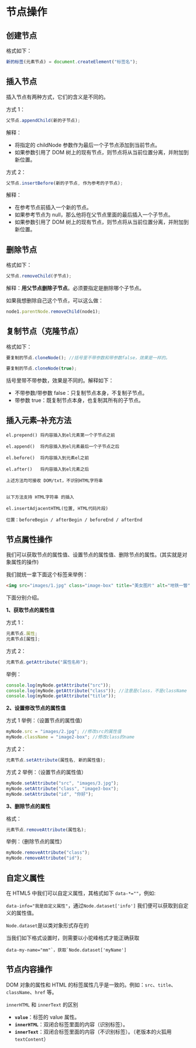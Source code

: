 # 节点操作

## 创建节点

格式如下：

```javascript
新的标签(元素节点) = document.createElement("标签名");
```

## 插入节点

插入节点有两种方式，它们的含义是不同的。

方式 1：

```javascript
父节点.appendChild(新的子节点);
```

解释：

- 将指定的 childNode 参数作为最后一个子节点添加到当前节点。
- 如果参数引用了 DOM 树上的现有节点，则节点将从当前位置分离，并附加到新位置。

方式 2：

```javascript
父节点.insertBefore(新的子节点, 作为参考的子节点);
```

解释：

- 在参考节点前插入一个新的节点。
- 如果参考节点为 null，那么他将在父节点里面的最后插入一个子节点。
- 如果参数引用了 DOM 树上的现有节点，则节点将从当前位置分离，并附加到新位置。

## 删除节点

格式如下：

```javascript
父节点.removeChild(子节点);
```

解释：**用父节点删除子节点**。必须要指定是删除哪个子节点。

如果我想删除自己这个节点，可以这么做：

```javascript
node1.parentNode.removeChild(node1);
```

## 复制节点（克隆节点）

格式如下：

```javascript
要复制的节点.cloneNode(); //括号里不带参数和带参数false，效果是一样的。

要复制的节点.cloneNode(true);
```

括号里带不带参数，效果是不同的。解释如下：

- 不带参数/带参数 false：只复制节点本身，不复制子节点。
- 带参数 true：既复制节点本身，也复制其所有的子节点。

## 插入元素–补充方法

```
el.prepend() 将内容插入到el元素第一个子节点之前

el.append()  将内容插入到el元素最后一个子节点之后

el.before()  将内容插入到元素el之前

el.after()   将内容插入到el元素之后

上述方法均可接收 DOM/txt，不识别HTML字符串


以下方法支持 HTML字符串 的插入

el.insertAdjacentHTML(位置, HTML代码片段)

位置：beforeBegin / afterBegin / beforeEnd / afterEnd
```

## 节点属性操作

我们可以获取节点的属性值、设置节点的属性值、删除节点的属性。(其实就是对象属性的操作)

我们就统一拿下面这个标签来举例：

```html
<img src="images/1.jpg" class="image-box" title="美女图片" alt="地铁一瞥" id="a1" />
```

下面分别介绍。

**1、获取节点的属性值**

方式 1：

```javascript
元素节点.属性;
元素节点[属性];
```

方式 2：

```javascript
元素节点.getAttribute("属性名称");
```

举例：

```javascript
console.log(myNode.getAttribute("src"));
console.log(myNode.getAttribute("class")); //注意是class，不是className
console.log(myNode.getAttribute("title"));
```

**2、设置修改节点的属性值**

方式 1 举例：（设置节点的属性值）

```javascript
myNode.src = "images/2.jpg"; //修改src的属性值
myNode.className = "image2-box"; //修改class的name
```

方式 2：

```javascript
元素节点.setAttribute(属性名, 新的属性值);
```

方式 2 举例：（设置节点的属性值）

```javascript
myNode.setAttribute("src", "images/3.jpg");
myNode.setAttribute("class", "image3-box");
myNode.setAttribute("id", "你好");
```

**3、删除节点的属性**

格式：

```javascript
元素节点.removeAttribute(属性名);
```

举例：（删除节点的属性）

```javascript
myNode.removeAttribute("class");
myNode.removeAttribute("id");
```

## 自定义属性

在 HTML5 中我们可以自定义属性，其格式如下 `data-*=""`，例如:

`data-info="我是自定义属性"`，通过`Node.dataset['info']` 我们便可以获取到自定义的属性值。

`Node.dataset`是以类对象形式存在的

当我们如下格式设置时，则需要以小驼峰格式才能正确获取

```
data-my-name="mm"`，获取`Node.dataset['myName']
```

## 节点内容操作

DOM 对象的属性和 HTML 的标签属性几乎是一致的。例如：`src`、`title`、`className`、`href` 等。

`innerHTML` 和 `innerText` 的区别

- **`value`**：标签的 value 属性。
- **`innerHTML`**：双闭合标签里面的内容（识别标签）。
- **`innerText`**：双闭合标签里面的内容（不识别标签）。（老版本的火狐用 `textContent`）